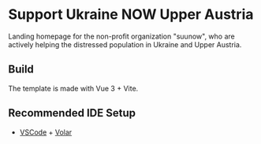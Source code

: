 # Support Ukraine NOW Upper Austria

Landing homepage for the non-profit organization "suunow", who are actively helping the distressed
population in Ukraine and Upper Austria.

## Build

The template is made with Vue 3 + Vite.

## Recommended IDE Setup

- [VSCode](https://code.visualstudio.com/) + [Volar](https://marketplace.visualstudio.com/items?itemName=johnsoncodehk.volar)
